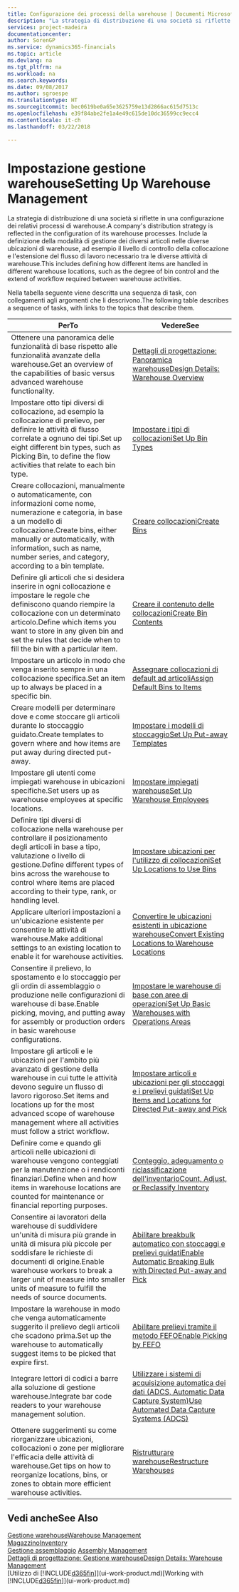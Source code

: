 ```yaml
---
title: Configurazione dei processi della warehouse | Documenti Microsoft
description: "La strategia di distribuzione di una società si riflette in una configurazione dei relativi processi di warehouse. Include la definizione della modalità di gestione dei diversi articoli nelle diverse ubicazioni di warehouse, ad esempio il livello di controllo della collocazione e l'estensione del flusso di lavoro necessario tra le diverse attività di warehouse."
services: project-madeira
documentationcenter: 
author: SorenGP
ms.service: dynamics365-financials
ms.topic: article
ms.devlang: na
ms.tgt_pltfrm: na
ms.workload: na
ms.search.keywords: 
ms.date: 09/08/2017
ms.author: sgroespe
ms.translationtype: HT
ms.sourcegitcommit: bec0619be0a65e3625759e13d2866ac615d7513c
ms.openlocfilehash: e39f84abe2fe1a4e49c615de10dc36599cc9ecc4
ms.contentlocale: it-ch
ms.lasthandoff: 03/22/2018

---
```

# <a name="setting-up-warehouse-management"></a><span data-ttu-id="ca5de-104">Impostazione gestione warehouse</span><span class="sxs-lookup"><span data-stu-id="ca5de-104">Setting Up Warehouse Management</span></span>
<span data-ttu-id="ca5de-105">La strategia di distribuzione di una società si riflette in una configurazione dei relativi processi di warehouse.</span><span class="sxs-lookup"><span data-stu-id="ca5de-105">A company's distribution strategy is reflected in the configuration of its warehouse processes.</span></span> <span data-ttu-id="ca5de-106">Include la definizione della modalità di gestione dei diversi articoli nelle diverse ubicazioni di warehouse, ad esempio il livello di controllo della collocazione e l'estensione del flusso di lavoro necessario tra le diverse attività di warehouse.</span><span class="sxs-lookup"><span data-stu-id="ca5de-106">This includes defining how different items are handled in different warehouse locations, such as the degree of bin control and the extend of workflow required between warehouse activities.</span></span>  

 <span data-ttu-id="ca5de-107">Nella tabella seguente viene descritta una sequenza di task, con collegamenti agli argomenti che li descrivono.</span><span class="sxs-lookup"><span data-stu-id="ca5de-107">The following table describes a sequence of tasks, with links to the topics that describe them.</span></span>   

|<span data-ttu-id="ca5de-108">**Per**</span><span class="sxs-lookup"><span data-stu-id="ca5de-108">**To**</span></span>|<span data-ttu-id="ca5de-109">**Vedere**</span><span class="sxs-lookup"><span data-stu-id="ca5de-109">**See**</span></span>|  
|------------|-------------|  
|<span data-ttu-id="ca5de-110">Ottenere una panoramica delle funzionalità di base rispetto alle funzionalità avanzate della warehouse.</span><span class="sxs-lookup"><span data-stu-id="ca5de-110">Get an overview of the capabilities of basic versus advanced warehouse functionality.</span></span>|[<span data-ttu-id="ca5de-111">Dettagli di progettazione: Panoramica warehouse</span><span class="sxs-lookup"><span data-stu-id="ca5de-111">Design Details: Warehouse Overview</span></span>](design-details-warehouse-overview.md)|  
|<span data-ttu-id="ca5de-112">Impostare otto tipi diversi di collocazione, ad esempio la collocazione di prelievo, per definire le attività di flusso correlate a ognuno dei tipi.</span><span class="sxs-lookup"><span data-stu-id="ca5de-112">Set up eight different bin types, such as Picking Bin, to define the flow activities that relate to each bin type.</span></span>|[<span data-ttu-id="ca5de-113">Impostare i tipi di collocazioni</span><span class="sxs-lookup"><span data-stu-id="ca5de-113">Set Up Bin Types</span></span>](warehouse-how-to-set-up-bin-types.md)|  
|<span data-ttu-id="ca5de-114">Creare collocazioni, manualmente o automaticamente, con informazioni come nome, numerazione e categoria, in base a un modello di collocazione.</span><span class="sxs-lookup"><span data-stu-id="ca5de-114">Create bins, either manually or automatically, with information, such as name, number series, and category, according to a bin template.</span></span>|[<span data-ttu-id="ca5de-115">Creare collocazioni</span><span class="sxs-lookup"><span data-stu-id="ca5de-115">Create Bins</span></span>](warehouse-how-to-create-individual-bins.md)|  
|<span data-ttu-id="ca5de-116">Definire gli articoli che si desidera inserire in ogni collocazione e impostare le regole che definiscono quando riempire la collocazione con un determinato articolo.</span><span class="sxs-lookup"><span data-stu-id="ca5de-116">Define which items you want to store in any given bin and set the rules that decide when to fill the bin with a particular item.</span></span>|[<span data-ttu-id="ca5de-117">Creare il contenuto delle collocazioni</span><span class="sxs-lookup"><span data-stu-id="ca5de-117">Create Bin Contents</span></span>](warehouse-how-to-set-up-bin-contents.md)|  
|<span data-ttu-id="ca5de-118">Impostare un articolo in modo che venga inserito sempre in una collocazione specifica.</span><span class="sxs-lookup"><span data-stu-id="ca5de-118">Set an item up to always be placed in a specific bin.</span></span>|[<span data-ttu-id="ca5de-119">Assegnare collocazioni di default ad articoli</span><span class="sxs-lookup"><span data-stu-id="ca5de-119">Assign Default Bins to Items</span></span>](warehouse-how-to-assign-default-bins-to-items.md)|
|<span data-ttu-id="ca5de-120">Creare modelli per determinare dove e come stoccare gli articoli durante lo stoccaggio guidato.</span><span class="sxs-lookup"><span data-stu-id="ca5de-120">Create templates to govern where and how items are put away during directed put-away.</span></span>|[<span data-ttu-id="ca5de-121">Impostare i modelli di stoccaggio</span><span class="sxs-lookup"><span data-stu-id="ca5de-121">Set Up Put-away Templates</span></span>](warehouse-how-to-set-up-put-away-templates.md)|
|<span data-ttu-id="ca5de-122">Impostare gli utenti come impiegati warehouse in ubicazioni specifiche.</span><span class="sxs-lookup"><span data-stu-id="ca5de-122">Set users up as warehouse employees at specific locations.</span></span>|[<span data-ttu-id="ca5de-123">Impostare impiegati warehouse</span><span class="sxs-lookup"><span data-stu-id="ca5de-123">Set Up Warehouse Employees</span></span>](warehouse-how-to-set-up-warehouse-employees.md)|
|<span data-ttu-id="ca5de-124">Definire tipi diversi di collocazione nella warehouse per controllare il posizionamento degli articoli in base a tipo, valutazione o livello di gestione.</span><span class="sxs-lookup"><span data-stu-id="ca5de-124">Define different types of bins across the warehouse to control where items are placed according to their type, rank, or handling level.</span></span>|[<span data-ttu-id="ca5de-125">Impostare ubicazioni per l'utilizzo di collocazioni</span><span class="sxs-lookup"><span data-stu-id="ca5de-125">Set Up Locations to Use Bins</span></span>](warehouse-how-to-set-up-locations-to-use-bins.md)|
|<span data-ttu-id="ca5de-126">Applicare ulteriori impostazioni a un'ubicazione esistente per consentire le attività di warehouse.</span><span class="sxs-lookup"><span data-stu-id="ca5de-126">Make additional settings to an existing location to enable it for warehouse activities.</span></span>|[<span data-ttu-id="ca5de-127">Convertire le ubicazioni esistenti in ubicazione warehouse</span><span class="sxs-lookup"><span data-stu-id="ca5de-127">Convert Existing Locations to Warehouse Locations</span></span>](warehouse-how-to-convert-existing-locations-to-warehouse-locations.md)|
|<span data-ttu-id="ca5de-128">Consentire il prelievo, lo spostamento e lo stoccaggio per gli ordin di assemblaggio o produzione nelle configurazioni di warehouse di base.</span><span class="sxs-lookup"><span data-stu-id="ca5de-128">Enable picking, moving, and putting away for assembly or production orders in basic warehouse configurations.</span></span>|[<span data-ttu-id="ca5de-129">Impostare le warehouse di base con aree di operazioni</span><span class="sxs-lookup"><span data-stu-id="ca5de-129">Set Up Basic Warehouses with Operations Areas</span></span>](warehouse-how-to-set-up-basic-warehouses-with-operations-areas.md)|  
|<span data-ttu-id="ca5de-130">Impostare gli articoli e le ubicazioni per l'ambito più avanzato di gestione della warehouse in cui tutte le attività devono seguire un flusso di lavoro rigoroso.</span><span class="sxs-lookup"><span data-stu-id="ca5de-130">Set items and locations up for the most advanced scope of warehouse management where all activities must follow a strict workflow.</span></span>|[<span data-ttu-id="ca5de-131">Impostare articoli e ubicazioni per gli stoccaggi e i prelievi guidati</span><span class="sxs-lookup"><span data-stu-id="ca5de-131">Set Up Items and Locations for Directed Put-away and Pick</span></span>](warehouse-how-to-set-up-items-for-directed-put-away-and-pick.md)|  
|<span data-ttu-id="ca5de-132">Definire come e quando gli articoli nelle ubicazioni di warehouse vengono conteggiati per la manutenzione o i rendiconti finanziari.</span><span class="sxs-lookup"><span data-stu-id="ca5de-132">Define when and how items in warehouse locations are counted for maintenance or financial reporting purposes.</span></span>|[<span data-ttu-id="ca5de-133">Conteggio, adeguamento o riclassificazione dell'inventario</span><span class="sxs-lookup"><span data-stu-id="ca5de-133">Count, Adjust, or Reclassify Inventory</span></span>](inventory-how-count-adjust-reclassify.md)|
|<span data-ttu-id="ca5de-134">Consentire ai lavoratori della warehouse di suddividere un'unità di misura più grande in unità di misura più piccole per soddisfare le richieste di documenti di origine.</span><span class="sxs-lookup"><span data-stu-id="ca5de-134">Enable warehouse workers to break a larger unit of measure into smaller units of measure to fulfill the needs of source documents.</span></span>|[<span data-ttu-id="ca5de-135">Abilitare breakbulk automatico con stoccaggi e prelievi guidati</span><span class="sxs-lookup"><span data-stu-id="ca5de-135">Enable Automatic Breaking Bulk with Directed Put-away and Pick</span></span>](warehouse-enable-automatic-breaking-bulk-with-directed-put-away-and-pick.md)|  
|<span data-ttu-id="ca5de-136">Impostare la warehouse in modo che venga automaticamente suggerito il prelievo degli articoli che scadono prima.</span><span class="sxs-lookup"><span data-stu-id="ca5de-136">Set up the warehouse to automatically suggest items to be picked that expire first.</span></span>|[<span data-ttu-id="ca5de-137">Abilitare prelievi tramite il metodo FEFO</span><span class="sxs-lookup"><span data-stu-id="ca5de-137">Enable Picking by FEFO</span></span>](warehouse-picking-by-fefo.md)|
|<span data-ttu-id="ca5de-138">Integrare lettori di codici a barre alla soluzione di gestione warehouse.</span><span class="sxs-lookup"><span data-stu-id="ca5de-138">Integrate bar code readers to your warehouse management solution.</span></span>|[<span data-ttu-id="ca5de-139">Utilizzare i sistemi di acquisizione automatica dei dati (ADCS, Automatic Data Capture System)</span><span class="sxs-lookup"><span data-stu-id="ca5de-139">Use Automated Data Capture Systems (ADCS)</span></span>](warehouse-use-automated-data-capture-systems-adcs.md)|  
|<span data-ttu-id="ca5de-140">Ottenere suggerimenti su come riorganizzare ubicazioni, collocazioni o zone per migliorare l'efficacia delle attività di warehouse.</span><span class="sxs-lookup"><span data-stu-id="ca5de-140">Get tips on how to reorganize locations, bins, or zones to obtain more efficient warehouse activities.</span></span>|[<span data-ttu-id="ca5de-141">Ristrutturare warehouse</span><span class="sxs-lookup"><span data-stu-id="ca5de-141">Restructure Warehouses</span></span>](warehouse-how-to-restructure-warehouses.md)|  

## <a name="see-also"></a><span data-ttu-id="ca5de-142">Vedi anche</span><span class="sxs-lookup"><span data-stu-id="ca5de-142">See Also</span></span>  
[<span data-ttu-id="ca5de-143">Gestione warehouse</span><span class="sxs-lookup"><span data-stu-id="ca5de-143">Warehouse Management</span></span>](warehouse-manage-warehouse.md)  
[<span data-ttu-id="ca5de-144">Magazzino</span><span class="sxs-lookup"><span data-stu-id="ca5de-144">Inventory</span></span>](inventory-manage-inventory.md)  
<span data-ttu-id="ca5de-145">[Gestione assemblaggio](assembly-assemble-items.md)  </span><span class="sxs-lookup"><span data-stu-id="ca5de-145">[Assembly Management](assembly-assemble-items.md)  </span></span>  
[<span data-ttu-id="ca5de-146">Dettagli di progettazione: Gestione warehouse</span><span class="sxs-lookup"><span data-stu-id="ca5de-146">Design Details: Warehouse Management</span></span>](design-details-warehouse-management.md)  
<span data-ttu-id="ca5de-147">[Utilizzo di [!INCLUDE[d365fin](includes/d365fin_md.md)]](ui-work-product.md)</span><span class="sxs-lookup"><span data-stu-id="ca5de-147">[Working with [!INCLUDE[d365fin](includes/d365fin_md.md)]](ui-work-product.md)</span></span>


